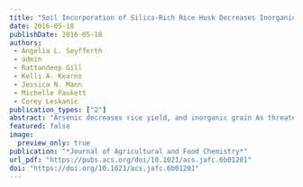 ```yaml
---
title: "Soil Incorporation of Silica-Rich Rice Husk Decreases Inorganic Arsenic in Rice Grain"
date: 2016-05-18
publishDate: 2016-05-18
authors: 
 - Angelia L. Seyfferth
 - admin
 - Rattandeep Gill
 - Kelli A. Kearns
 - Jessica N. Mann
 - Michelle Paukett
 - Corey Leskanic
publication_types: ["2"]
abstract: "Arsenic decreases rice yield, and inorganic grain As threatens human health; thus, strategies to decrease rice As are critically needed. Increased plant-available silica (Si) can decrease rice As, yet the source of Si matters. Rice husk, an underutilized and Si-rich byproduct of rice production that contains less labile C and an order of magnitude less As than rice straw, may be an economically viable Si resource to decrease rice As, yet the impact of rice husk incorporation on As in the rice–soil nexus has not been reported. This proof-of-concept study shows that rice husk incorporation to soil (1% w/w) decreases inorganic grain As by 25–50% without negatively affecting grain Cd, yield, or dissolved CH4 levels. Rice husk is a critical yet perhaps overlooked resource to improve soil quality through enhanced nutrient availability and attenuate human health risks through consumption of As-laden grain."
featured: false
image:
  preview_only: true
publication: "*Journal of Agricultural and Food Chemistry*"
url_pdf: "https://pubs.acs.org/doi/10.1021/acs.jafc.6b01201"
doi: "https://doi.org/10.1021/acs.jafc.6b01201"
---
```

